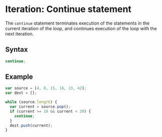 # Iteration: Continue statement

The `continue` statement terminates execution of the statements in the current iteration of the loop, and continues execution of the loop with the next iteration.

## Syntax
```js
continue;
```

## Example
```js
var source = [4, 8, 15, 16, 23, 42];
var dest = [];

while (source.length) {
  var current = source.pop();
  if (current >= 10 && current < 20) {
    continue;
  }
  dest.push(current);
}
```
